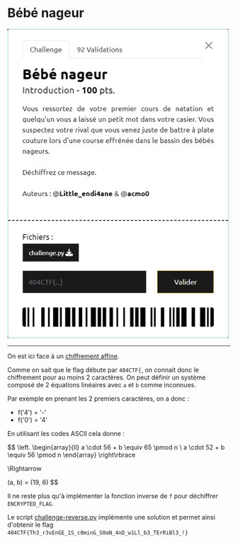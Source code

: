 # Bébé nageur

<img alt="énoncé du challenge" src="enonce.png" width=500>

----

On est ici face à un [chiffrement affine](https://fr.wikipedia.org/wiki/Chiffre_affine).

Comme on sait que le flag débute par `404CTF{`, on connait donc le chiffrement pour au moins 2 caractères. On peut définir un système composé de 2 équations linéaires avec `a` et `b` comme inconnues.

Par exemple en prenant les 2 premiers caractères, on a donc :
- f('4') = '-'
- f('0') = '4'

En utilisant les codes ASCII cela donne :

$$
\left.
    \begin{array}{ll}
        a \cdot 56 + b \equiv 65 \pmod n
        \\
        a \cdot 52 + b \equiv 56 \pmod n
    \end{array}
\right\rbrace

\Rightarrow

(a, b) = (19, 6)
$$

Il ne reste plus qu'à implémenter la fonction inverse de `f` pour déchiffrer `ENCRYPTED_FLAG`.

Le script [challenge-reverse.py](./challenge-reverse.py) implémente une solution et permet ainsi d'obtenir le flag `404CTF{Th3_r3vEnGE_1S_c0minG_S0oN_4nD_w1Ll_b3_TErRiBl3_!}`
